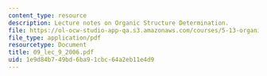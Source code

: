 ```yaml
---
content_type: resource
description: Lecture notes on Organic Structure Determination.
file: https://ol-ocw-studio-app-qa.s3.amazonaws.com/courses/5-13-organic-chemistry-ii-fall-2006/1e9d84b749bd6ba91cbc64a2eb11e4d9_09_lec_9_2006.pdf
file_type: application/pdf
resourcetype: Document
title: 09_lec_9_2006.pdf
uid: 1e9d84b7-49bd-6ba9-1cbc-64a2eb11e4d9
---
```

